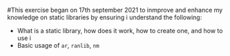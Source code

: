 #This exercise began on 17th september 2021 to inmprove and enhance my knowledge on static libraries by ensuring i understand the following:
  - What is a static library, how does it work, how to create one, and how to use i
  - Basic usage of `ar`, `ranlib`, `nm`
